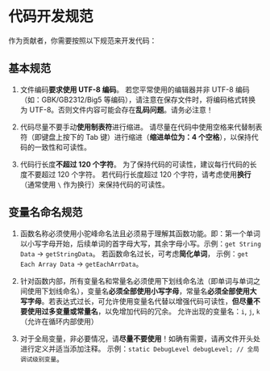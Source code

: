 # 代码开发规范

作为贡献者，你需要按照以下规范来开发代码：

## 基本规范

1. 文件编码**要求使用 UTF-8 编码**。
   若您平常使用的编辑器并非 UTF-8 编码（如：GBK/GB2312/Big5 等编码），请注意在保存文件时，将编码格式转换为 UTF-8。否则文件内容可能会存在**乱码问题**。请务必注意！

2. 代码尽量不要手动**使用制表符**进行缩进。
   请尽量在代码中使用空格来代替制表符（即键盘上按下的 <key>Tab</key> 键）进行缩进（**缩进单位为：4 个空格**），以保持代码的一致性和可读性。
   
3. 代码行长度**不超过 120 个字符**。
   为了保持代码的可读性，建议每行代码的长度不要超过 120 个字符。
   若代码行长度超过 120 个字符，请考虑使用**换行**（通常使用 `\` 作为换行）来保持代码的可读性。

## 变量名命名规范

1. 函数名称必须使用小驼峰命名法且必须易于理解其函数功能。即：第一个单词以小写字母开始，后续单词的首字母大写，其余字母小写。示例：`get String Data` → `getStringData`。
若函数命名过长，可考虑**简化单词**，
示例：`get Each Array Data` → `getEachArrData`。

2. 针对函数内部，所有变量名和常量名必须使用下划线命名法（即单词与单词之间使用下划线命名），变量名**必须全部使用小写字母**，常量名**必须全部使用大写字母**。若表达式过长，可允许使用变量名代替以增强代码可读性，**但尽量不要使用过多变量或常量名**，以免增加代码的冗余。
允许出现的变量名：`i`, `j`, `k`（允许在循环内部使用）

3. 对于全局变量，非必要情况，请**尽量不要使用**！如确有需要，请再文件开头处进行定义并适当添加注释。
示例：`static DebugLevel debugLevel; // 全局调试级别变量`。
